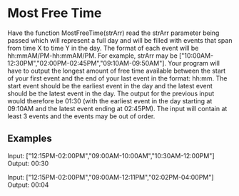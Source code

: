 # Most Free Time

Have the function MostFreeTime(strArr) read the strArr parameter being passed which will represent a full day and will be filled with events that span from time X to time Y in the day. The format of each event will be hh:mmAM/PM-hh:mmAM/PM. For example, strArr may be ["10:00AM-12:30PM","02:00PM-02:45PM","09:10AM-09:50AM"]. Your program will have to output the longest amount of free time available between the start of your first event and the end of your last event in the format: hh:mm. The start event should be the earliest event in the day and the latest event should be the latest event in the day. The output for the previous input would therefore be 01:30 (with the earliest event in the day starting at 09:10AM and the latest event ending at 02:45PM). The input will contain at least 3 events and the events may be out of order.

## Examples

Input: ["12:15PM-02:00PM","09:00AM-10:00AM","10:30AM-12:00PM"]
Output: 00:30

Input: ["12:15PM-02:00PM","09:00AM-12:11PM","02:02PM-04:00PM"]
Output: 00:04